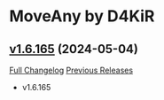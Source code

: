 # MoveAny by D4KiR

## [v1.6.165](https://github.com/d4kir92/MoveAny/tree/v1.6.165) (2024-05-04)
[Full Changelog](https://github.com/d4kir92/MoveAny/compare/v1.6.164...v1.6.165) [Previous Releases](https://github.com/d4kir92/MoveAny/releases)

- v1.6.165  
